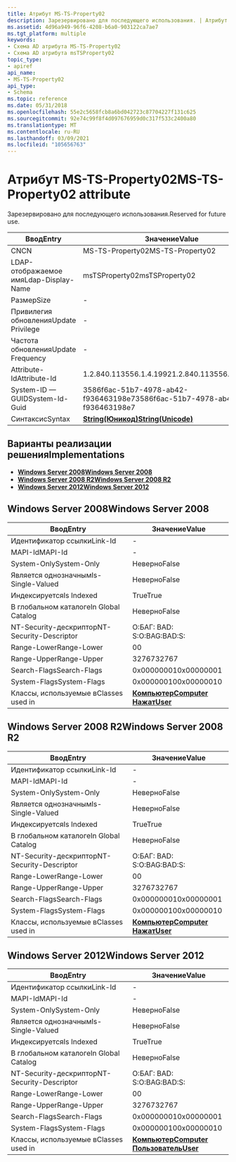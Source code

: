 ```yaml
---
title: Атрибут MS-TS-Property02
description: Зарезервировано для последующего использования. | Атрибут MS-TS-Property02
ms.assetid: 4d96a949-96f6-4208-b6a0-903122ca7ae7
ms.tgt_platform: multiple
keywords:
- Схема AD атрибута MS-TS-Property02
- Схема AD атрибута msTSProperty02
topic_type:
- apiref
api_name:
- MS-TS-Property02
api_type:
- Schema
ms.topic: reference
ms.date: 05/31/2018
ms.openlocfilehash: 55e2c5658fcb8a6bd042723c87704227f131c625
ms.sourcegitcommit: 92e74c99f8f4d097676959d0c317f533c2400a80
ms.translationtype: MT
ms.contentlocale: ru-RU
ms.lasthandoff: 03/09/2021
ms.locfileid: "105656763"
---
```

# <a name="ms-ts-property02-attribute"></a><span data-ttu-id="af5d6-106">Атрибут MS-TS-Property02</span><span class="sxs-lookup"><span data-stu-id="af5d6-106">MS-TS-Property02 attribute</span></span>

<span data-ttu-id="af5d6-107">Зарезервировано для последующего использования.</span><span class="sxs-lookup"><span data-stu-id="af5d6-107">Reserved for future use.</span></span>



| <span data-ttu-id="af5d6-108">Ввод</span><span class="sxs-lookup"><span data-stu-id="af5d6-108">Entry</span></span> | <span data-ttu-id="af5d6-109">Значение</span><span class="sxs-lookup"><span data-stu-id="af5d6-109">Value</span></span> |
|-------------------|---------------------------------------------|
| <span data-ttu-id="af5d6-110">CN</span><span class="sxs-lookup"><span data-stu-id="af5d6-110">CN</span></span>                | <span data-ttu-id="af5d6-111">MS-TS-Property02</span><span class="sxs-lookup"><span data-stu-id="af5d6-111">MS-TS-Property02</span></span>                            |
| <span data-ttu-id="af5d6-112">LDAP-отображаемое имя</span><span class="sxs-lookup"><span data-stu-id="af5d6-112">Ldap-Display-Name</span></span> | <span data-ttu-id="af5d6-113">msTSProperty02</span><span class="sxs-lookup"><span data-stu-id="af5d6-113">msTSProperty02</span></span>                              |
| <span data-ttu-id="af5d6-114">Размер</span><span class="sxs-lookup"><span data-stu-id="af5d6-114">Size</span></span>              | \-                                          |
| <span data-ttu-id="af5d6-115">Привилегия обновления</span><span class="sxs-lookup"><span data-stu-id="af5d6-115">Update Privilege</span></span>  | \-                                          |
| <span data-ttu-id="af5d6-116">Частота обновления</span><span class="sxs-lookup"><span data-stu-id="af5d6-116">Update Frequency</span></span>  | \-                                          |
| <span data-ttu-id="af5d6-117">Attribute-Id</span><span class="sxs-lookup"><span data-stu-id="af5d6-117">Attribute-Id</span></span>      | <span data-ttu-id="af5d6-118">1.2.840.113556.1.4.1992</span><span class="sxs-lookup"><span data-stu-id="af5d6-118">1.2.840.113556.1.4.1992</span></span>                     |
| <span data-ttu-id="af5d6-119">System-ID — GUID</span><span class="sxs-lookup"><span data-stu-id="af5d6-119">System-Id-Guid</span></span>    | <span data-ttu-id="af5d6-120">3586f6ac-51b7-4978-ab42-f936463198e7</span><span class="sxs-lookup"><span data-stu-id="af5d6-120">3586f6ac-51b7-4978-ab42-f936463198e7</span></span>        |
| <span data-ttu-id="af5d6-121">Синтаксис</span><span class="sxs-lookup"><span data-stu-id="af5d6-121">Syntax</span></span>            | [<span data-ttu-id="af5d6-122">**String(Юникод)**</span><span class="sxs-lookup"><span data-stu-id="af5d6-122">**String(Unicode)**</span></span>](s-string-unicode.md) |



## <a name="implementations"></a><span data-ttu-id="af5d6-123">Варианты реализации решения</span><span class="sxs-lookup"><span data-stu-id="af5d6-123">Implementations</span></span>

-   [<span data-ttu-id="af5d6-124">**Windows Server 2008**</span><span class="sxs-lookup"><span data-stu-id="af5d6-124">**Windows Server 2008**</span></span>](#windows-server-2008)
-   [<span data-ttu-id="af5d6-125">**Windows Server 2008 R2**</span><span class="sxs-lookup"><span data-stu-id="af5d6-125">**Windows Server 2008 R2**</span></span>](#windows-server-2008-r2)
-   [<span data-ttu-id="af5d6-126">**Windows Server 2012**</span><span class="sxs-lookup"><span data-stu-id="af5d6-126">**Windows Server 2012**</span></span>](#windows-server-2012)

## <a name="windows-server-2008"></a><span data-ttu-id="af5d6-127">Windows Server 2008</span><span class="sxs-lookup"><span data-stu-id="af5d6-127">Windows Server 2008</span></span>



| <span data-ttu-id="af5d6-128">Ввод</span><span class="sxs-lookup"><span data-stu-id="af5d6-128">Entry</span></span> | <span data-ttu-id="af5d6-129">Значение</span><span class="sxs-lookup"><span data-stu-id="af5d6-129">Value</span></span> |
|------------------------|-----------------------------------------------------------------------------|
| <span data-ttu-id="af5d6-130">Идентификатор ссылки</span><span class="sxs-lookup"><span data-stu-id="af5d6-130">Link-Id</span></span>                | \-                                                                          |
| <span data-ttu-id="af5d6-131">MAPI-Id</span><span class="sxs-lookup"><span data-stu-id="af5d6-131">MAPI-Id</span></span>                | \-                                                                          |
| <span data-ttu-id="af5d6-132">System-Only</span><span class="sxs-lookup"><span data-stu-id="af5d6-132">System-Only</span></span>            | <span data-ttu-id="af5d6-133">Неверно</span><span class="sxs-lookup"><span data-stu-id="af5d6-133">False</span></span>                                                                       |
| <span data-ttu-id="af5d6-134">Является однозначным</span><span class="sxs-lookup"><span data-stu-id="af5d6-134">Is-Single-Valued</span></span>       | <span data-ttu-id="af5d6-135">Неверно</span><span class="sxs-lookup"><span data-stu-id="af5d6-135">False</span></span>                                                                       |
| <span data-ttu-id="af5d6-136">Индексируется</span><span class="sxs-lookup"><span data-stu-id="af5d6-136">Is Indexed</span></span>             | <span data-ttu-id="af5d6-137">True</span><span class="sxs-lookup"><span data-stu-id="af5d6-137">True</span></span>                                                                        |
| <span data-ttu-id="af5d6-138">В глобальном каталоге</span><span class="sxs-lookup"><span data-stu-id="af5d6-138">In Global Catalog</span></span>      | <span data-ttu-id="af5d6-139">Неверно</span><span class="sxs-lookup"><span data-stu-id="af5d6-139">False</span></span>                                                                       |
| <span data-ttu-id="af5d6-140">NT-Security-дескриптор</span><span class="sxs-lookup"><span data-stu-id="af5d6-140">NT-Security-Descriptor</span></span> | <span data-ttu-id="af5d6-141">О:БАГ: BAD: S:</span><span class="sxs-lookup"><span data-stu-id="af5d6-141">O:BAG:BAD:S:</span></span>                                                                |
| <span data-ttu-id="af5d6-142">Range-Lower</span><span class="sxs-lookup"><span data-stu-id="af5d6-142">Range-Lower</span></span>            | <span data-ttu-id="af5d6-143">0</span><span class="sxs-lookup"><span data-stu-id="af5d6-143">0</span></span>                                                                           |
| <span data-ttu-id="af5d6-144">Range-Upper</span><span class="sxs-lookup"><span data-stu-id="af5d6-144">Range-Upper</span></span>            | <span data-ttu-id="af5d6-145">32767</span><span class="sxs-lookup"><span data-stu-id="af5d6-145">32767</span></span>                                                                       |
| <span data-ttu-id="af5d6-146">Search-Flags</span><span class="sxs-lookup"><span data-stu-id="af5d6-146">Search-Flags</span></span>           | <span data-ttu-id="af5d6-147">0x00000001</span><span class="sxs-lookup"><span data-stu-id="af5d6-147">0x00000001</span></span>                                                                  |
| <span data-ttu-id="af5d6-148">System-Flags</span><span class="sxs-lookup"><span data-stu-id="af5d6-148">System-Flags</span></span>           | <span data-ttu-id="af5d6-149">0x00000010</span><span class="sxs-lookup"><span data-stu-id="af5d6-149">0x00000010</span></span>                                                                  |
| <span data-ttu-id="af5d6-150">Классы, используемые в</span><span class="sxs-lookup"><span data-stu-id="af5d6-150">Classes used in</span></span>        | [<span data-ttu-id="af5d6-151">**Компьютер**</span><span class="sxs-lookup"><span data-stu-id="af5d6-151">**Computer**</span></span>](c-computer.md)<br/> [<span data-ttu-id="af5d6-152">**Нажат**</span><span class="sxs-lookup"><span data-stu-id="af5d6-152">**User**</span></span>](c-user.md)<br/> |



## <a name="windows-server-2008-r2"></a><span data-ttu-id="af5d6-153">Windows Server 2008 R2</span><span class="sxs-lookup"><span data-stu-id="af5d6-153">Windows Server 2008 R2</span></span>



| <span data-ttu-id="af5d6-154">Ввод</span><span class="sxs-lookup"><span data-stu-id="af5d6-154">Entry</span></span> | <span data-ttu-id="af5d6-155">Значение</span><span class="sxs-lookup"><span data-stu-id="af5d6-155">Value</span></span> |
|------------------------|-----------------------------------------------------------------------------|
| <span data-ttu-id="af5d6-156">Идентификатор ссылки</span><span class="sxs-lookup"><span data-stu-id="af5d6-156">Link-Id</span></span>                | \-                                                                          |
| <span data-ttu-id="af5d6-157">MAPI-Id</span><span class="sxs-lookup"><span data-stu-id="af5d6-157">MAPI-Id</span></span>                | \-                                                                          |
| <span data-ttu-id="af5d6-158">System-Only</span><span class="sxs-lookup"><span data-stu-id="af5d6-158">System-Only</span></span>            | <span data-ttu-id="af5d6-159">Неверно</span><span class="sxs-lookup"><span data-stu-id="af5d6-159">False</span></span>                                                                       |
| <span data-ttu-id="af5d6-160">Является однозначным</span><span class="sxs-lookup"><span data-stu-id="af5d6-160">Is-Single-Valued</span></span>       | <span data-ttu-id="af5d6-161">Неверно</span><span class="sxs-lookup"><span data-stu-id="af5d6-161">False</span></span>                                                                       |
| <span data-ttu-id="af5d6-162">Индексируется</span><span class="sxs-lookup"><span data-stu-id="af5d6-162">Is Indexed</span></span>             | <span data-ttu-id="af5d6-163">True</span><span class="sxs-lookup"><span data-stu-id="af5d6-163">True</span></span>                                                                        |
| <span data-ttu-id="af5d6-164">В глобальном каталоге</span><span class="sxs-lookup"><span data-stu-id="af5d6-164">In Global Catalog</span></span>      | <span data-ttu-id="af5d6-165">Неверно</span><span class="sxs-lookup"><span data-stu-id="af5d6-165">False</span></span>                                                                       |
| <span data-ttu-id="af5d6-166">NT-Security-дескриптор</span><span class="sxs-lookup"><span data-stu-id="af5d6-166">NT-Security-Descriptor</span></span> | <span data-ttu-id="af5d6-167">О:БАГ: BAD: S:</span><span class="sxs-lookup"><span data-stu-id="af5d6-167">O:BAG:BAD:S:</span></span>                                                                |
| <span data-ttu-id="af5d6-168">Range-Lower</span><span class="sxs-lookup"><span data-stu-id="af5d6-168">Range-Lower</span></span>            | <span data-ttu-id="af5d6-169">0</span><span class="sxs-lookup"><span data-stu-id="af5d6-169">0</span></span>                                                                           |
| <span data-ttu-id="af5d6-170">Range-Upper</span><span class="sxs-lookup"><span data-stu-id="af5d6-170">Range-Upper</span></span>            | <span data-ttu-id="af5d6-171">32767</span><span class="sxs-lookup"><span data-stu-id="af5d6-171">32767</span></span>                                                                       |
| <span data-ttu-id="af5d6-172">Search-Flags</span><span class="sxs-lookup"><span data-stu-id="af5d6-172">Search-Flags</span></span>           | <span data-ttu-id="af5d6-173">0x00000001</span><span class="sxs-lookup"><span data-stu-id="af5d6-173">0x00000001</span></span>                                                                  |
| <span data-ttu-id="af5d6-174">System-Flags</span><span class="sxs-lookup"><span data-stu-id="af5d6-174">System-Flags</span></span>           | <span data-ttu-id="af5d6-175">0x00000010</span><span class="sxs-lookup"><span data-stu-id="af5d6-175">0x00000010</span></span>                                                                  |
| <span data-ttu-id="af5d6-176">Классы, используемые в</span><span class="sxs-lookup"><span data-stu-id="af5d6-176">Classes used in</span></span>        | [<span data-ttu-id="af5d6-177">**Компьютер**</span><span class="sxs-lookup"><span data-stu-id="af5d6-177">**Computer**</span></span>](c-computer.md)<br/> [<span data-ttu-id="af5d6-178">**Нажат**</span><span class="sxs-lookup"><span data-stu-id="af5d6-178">**User**</span></span>](c-user.md)<br/> |



## <a name="windows-server-2012"></a><span data-ttu-id="af5d6-179">Windows Server 2012</span><span class="sxs-lookup"><span data-stu-id="af5d6-179">Windows Server 2012</span></span>



| <span data-ttu-id="af5d6-180">Ввод</span><span class="sxs-lookup"><span data-stu-id="af5d6-180">Entry</span></span> | <span data-ttu-id="af5d6-181">Значение</span><span class="sxs-lookup"><span data-stu-id="af5d6-181">Value</span></span> |
|------------------------|-----------------------------------------------------------------------------|
| <span data-ttu-id="af5d6-182">Идентификатор ссылки</span><span class="sxs-lookup"><span data-stu-id="af5d6-182">Link-Id</span></span>                | \-                                                                          |
| <span data-ttu-id="af5d6-183">MAPI-Id</span><span class="sxs-lookup"><span data-stu-id="af5d6-183">MAPI-Id</span></span>                | \-                                                                          |
| <span data-ttu-id="af5d6-184">System-Only</span><span class="sxs-lookup"><span data-stu-id="af5d6-184">System-Only</span></span>            | <span data-ttu-id="af5d6-185">Неверно</span><span class="sxs-lookup"><span data-stu-id="af5d6-185">False</span></span>                                                                       |
| <span data-ttu-id="af5d6-186">Является однозначным</span><span class="sxs-lookup"><span data-stu-id="af5d6-186">Is-Single-Valued</span></span>       | <span data-ttu-id="af5d6-187">Неверно</span><span class="sxs-lookup"><span data-stu-id="af5d6-187">False</span></span>                                                                       |
| <span data-ttu-id="af5d6-188">Индексируется</span><span class="sxs-lookup"><span data-stu-id="af5d6-188">Is Indexed</span></span>             | <span data-ttu-id="af5d6-189">True</span><span class="sxs-lookup"><span data-stu-id="af5d6-189">True</span></span>                                                                        |
| <span data-ttu-id="af5d6-190">В глобальном каталоге</span><span class="sxs-lookup"><span data-stu-id="af5d6-190">In Global Catalog</span></span>      | <span data-ttu-id="af5d6-191">Неверно</span><span class="sxs-lookup"><span data-stu-id="af5d6-191">False</span></span>                                                                       |
| <span data-ttu-id="af5d6-192">NT-Security-дескриптор</span><span class="sxs-lookup"><span data-stu-id="af5d6-192">NT-Security-Descriptor</span></span> | <span data-ttu-id="af5d6-193">О:БАГ: BAD: S:</span><span class="sxs-lookup"><span data-stu-id="af5d6-193">O:BAG:BAD:S:</span></span>                                                                |
| <span data-ttu-id="af5d6-194">Range-Lower</span><span class="sxs-lookup"><span data-stu-id="af5d6-194">Range-Lower</span></span>            | <span data-ttu-id="af5d6-195">0</span><span class="sxs-lookup"><span data-stu-id="af5d6-195">0</span></span>                                                                           |
| <span data-ttu-id="af5d6-196">Range-Upper</span><span class="sxs-lookup"><span data-stu-id="af5d6-196">Range-Upper</span></span>            | <span data-ttu-id="af5d6-197">32767</span><span class="sxs-lookup"><span data-stu-id="af5d6-197">32767</span></span>                                                                       |
| <span data-ttu-id="af5d6-198">Search-Flags</span><span class="sxs-lookup"><span data-stu-id="af5d6-198">Search-Flags</span></span>           | <span data-ttu-id="af5d6-199">0x00000001</span><span class="sxs-lookup"><span data-stu-id="af5d6-199">0x00000001</span></span>                                                                  |
| <span data-ttu-id="af5d6-200">System-Flags</span><span class="sxs-lookup"><span data-stu-id="af5d6-200">System-Flags</span></span>           | <span data-ttu-id="af5d6-201">0x00000010</span><span class="sxs-lookup"><span data-stu-id="af5d6-201">0x00000010</span></span>                                                                  |
| <span data-ttu-id="af5d6-202">Классы, используемые в</span><span class="sxs-lookup"><span data-stu-id="af5d6-202">Classes used in</span></span>        | [<span data-ttu-id="af5d6-203">**Компьютер**</span><span class="sxs-lookup"><span data-stu-id="af5d6-203">**Computer**</span></span>](c-computer.md)<br/> [<span data-ttu-id="af5d6-204">**Пользователь**</span><span class="sxs-lookup"><span data-stu-id="af5d6-204">**User**</span></span>](c-user.md)<br/> |



 

 





